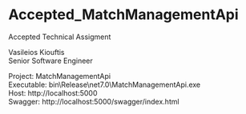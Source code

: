 # Accepted_MatchManagementApi

Accepted Technical Assigment  

Vasileios Kiouftis  
Senior Software Engineer  

Project: MatchManagementApi  
Executable: bin\Release\net7.0\MatchManagementApi.exe  
Host: http://localhost:5000  
Swagger: http://localhost:5000/swagger/index.html  
